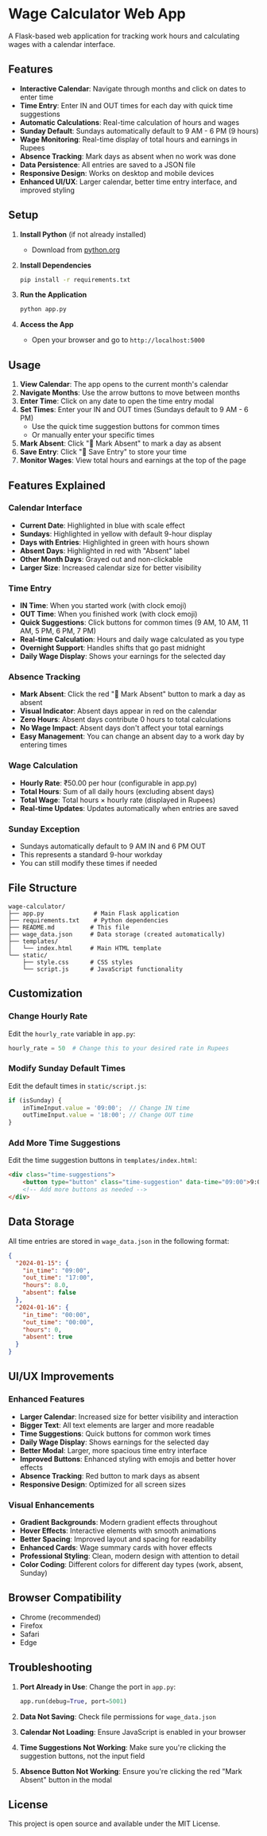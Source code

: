 # Wage Calculator Web App

A Flask-based web application for tracking work hours and calculating wages with a calendar interface.

## Features

- **Interactive Calendar**: Navigate through months and click on dates to enter time
- **Time Entry**: Enter IN and OUT times for each day with quick time suggestions
- **Automatic Calculations**: Real-time calculation of hours and wages
- **Sunday Default**: Sundays automatically default to 9 AM - 6 PM (9 hours)
- **Wage Monitoring**: Real-time display of total hours and earnings in Rupees
- **Absence Tracking**: Mark days as absent when no work was done
- **Data Persistence**: All entries are saved to a JSON file
- **Responsive Design**: Works on desktop and mobile devices
- **Enhanced UI/UX**: Larger calendar, better time entry interface, and improved styling

## Setup

1. **Install Python** (if not already installed)
   - Download from [python.org](https://python.org)

2. **Install Dependencies**
   ```bash
   pip install -r requirements.txt
   ```

3. **Run the Application**
   ```bash
   python app.py
   ```

4. **Access the App**
   - Open your browser and go to `http://localhost:5000`

## Usage

1. **View Calendar**: The app opens to the current month's calendar
2. **Navigate Months**: Use the arrow buttons to move between months
3. **Enter Time**: Click on any date to open the time entry modal
4. **Set Times**: Enter your IN and OUT times (Sundays default to 9 AM - 6 PM)
   - Use the quick time suggestion buttons for common times
   - Or manually enter your specific times
5. **Mark Absent**: Click "🚫 Mark Absent" to mark a day as absent
6. **Save Entry**: Click "💾 Save Entry" to store your time
7. **Monitor Wages**: View total hours and earnings at the top of the page

## Features Explained

### Calendar Interface
- **Current Date**: Highlighted in blue with scale effect
- **Sundays**: Highlighted in yellow with default 9-hour display
- **Days with Entries**: Highlighted in green with hours shown
- **Absent Days**: Highlighted in red with "Absent" label
- **Other Month Days**: Grayed out and non-clickable
- **Larger Size**: Increased calendar size for better visibility

### Time Entry
- **IN Time**: When you started work (with clock emoji)
- **OUT Time**: When you finished work (with clock emoji)
- **Quick Suggestions**: Click buttons for common times (9 AM, 10 AM, 11 AM, 5 PM, 6 PM, 7 PM)
- **Real-time Calculation**: Hours and daily wage calculated as you type
- **Overnight Support**: Handles shifts that go past midnight
- **Daily Wage Display**: Shows your earnings for the selected day

### Absence Tracking
- **Mark Absent**: Click the red "🚫 Mark Absent" button to mark a day as absent
- **Visual Indicator**: Absent days appear in red on the calendar
- **Zero Hours**: Absent days contribute 0 hours to total calculations
- **No Wage Impact**: Absent days don't affect your total earnings
- **Easy Management**: You can change an absent day to a work day by entering times

### Wage Calculation
- **Hourly Rate**: ₹50.00 per hour (configurable in app.py)
- **Total Hours**: Sum of all daily hours (excluding absent days)
- **Total Wage**: Total hours × hourly rate (displayed in Rupees)
- **Real-time Updates**: Updates automatically when entries are saved

### Sunday Exception
- Sundays automatically default to 9 AM IN and 6 PM OUT
- This represents a standard 9-hour workday
- You can still modify these times if needed

## File Structure

```
wage-calculator/
├── app.py              # Main Flask application
├── requirements.txt    # Python dependencies
├── README.md          # This file
├── wage_data.json     # Data storage (created automatically)
├── templates/
│   └── index.html     # Main HTML template
└── static/
    ├── style.css      # CSS styles
    └── script.js      # JavaScript functionality
```

## Customization

### Change Hourly Rate
Edit the `hourly_rate` variable in `app.py`:
```python
hourly_rate = 50  # Change this to your desired rate in Rupees
```

### Modify Sunday Default Times
Edit the default times in `static/script.js`:
```javascript
if (isSunday) {
    inTimeInput.value = '09:00';  // Change IN time
    outTimeInput.value = '18:00'; // Change OUT time
}
```

### Add More Time Suggestions
Edit the time suggestion buttons in `templates/index.html`:
```html
<div class="time-suggestions">
    <button type="button" class="time-suggestion" data-time="09:00">9:00 AM</button>
    <!-- Add more buttons as needed -->
</div>
```

## Data Storage

All time entries are stored in `wage_data.json` in the following format:
```json
{
  "2024-01-15": {
    "in_time": "09:00",
    "out_time": "17:00",
    "hours": 8.0,
    "absent": false
  },
  "2024-01-16": {
    "in_time": "00:00",
    "out_time": "00:00",
    "hours": 0,
    "absent": true
  }
}
```

## UI/UX Improvements

### Enhanced Features
- **Larger Calendar**: Increased size for better visibility and interaction
- **Bigger Text**: All text elements are larger and more readable
- **Time Suggestions**: Quick buttons for common work times
- **Daily Wage Display**: Shows earnings for the selected day
- **Better Modal**: Larger, more spacious time entry interface
- **Improved Buttons**: Enhanced styling with emojis and better hover effects
- **Absence Tracking**: Red button to mark days as absent
- **Responsive Design**: Optimized for all screen sizes

### Visual Enhancements
- **Gradient Backgrounds**: Modern gradient effects throughout
- **Hover Effects**: Interactive elements with smooth animations
- **Better Spacing**: Improved layout and spacing for readability
- **Enhanced Cards**: Wage summary cards with hover effects
- **Professional Styling**: Clean, modern design with attention to detail
- **Color Coding**: Different colors for different day types (work, absent, Sunday)

## Browser Compatibility

- Chrome (recommended)
- Firefox
- Safari
- Edge

## Troubleshooting

1. **Port Already in Use**: Change the port in `app.py`:
   ```python
   app.run(debug=True, port=5001)
   ```

2. **Data Not Saving**: Check file permissions for `wage_data.json`

3. **Calendar Not Loading**: Ensure JavaScript is enabled in your browser

4. **Time Suggestions Not Working**: Make sure you're clicking the suggestion buttons, not the input field

5. **Absence Button Not Working**: Ensure you're clicking the red "Mark Absent" button in the modal

## License

This project is open source and available under the MIT License. 